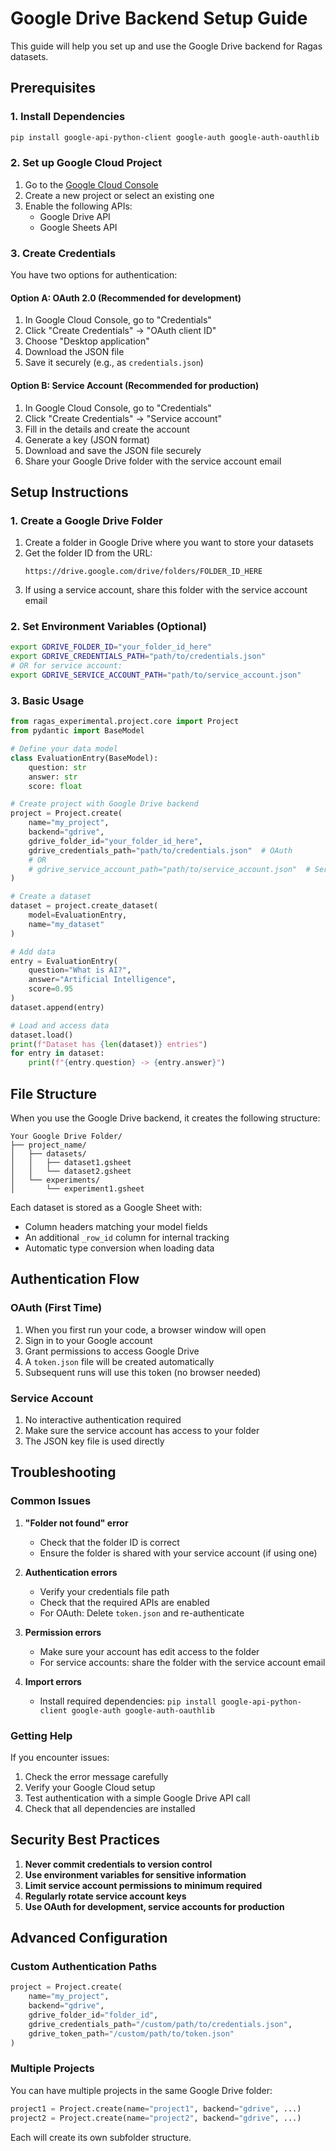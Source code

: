 # Google Drive Backend Setup Guide

This guide will help you set up and use the Google Drive backend for Ragas datasets.

## Prerequisites

### 1. Install Dependencies

```bash
pip install google-api-python-client google-auth google-auth-oauthlib
```

### 2. Set up Google Cloud Project

1. Go to the [Google Cloud Console](https://console.cloud.google.com/)
2. Create a new project or select an existing one
3. Enable the following APIs:
   - Google Drive API
   - Google Sheets API

### 3. Create Credentials

You have two options for authentication:

#### Option A: OAuth 2.0 (Recommended for development)

1. In Google Cloud Console, go to "Credentials"
2. Click "Create Credentials" → "OAuth client ID"
3. Choose "Desktop application"
4. Download the JSON file
5. Save it securely (e.g., as `credentials.json`)

#### Option B: Service Account (Recommended for production)

1. In Google Cloud Console, go to "Credentials"
2. Click "Create Credentials" → "Service account"
3. Fill in the details and create the account
4. Generate a key (JSON format)
5. Download and save the JSON file securely
6. Share your Google Drive folder with the service account email

## Setup Instructions

### 1. Create a Google Drive Folder

1. Create a folder in Google Drive where you want to store your datasets
2. Get the folder ID from the URL:
   ```
   https://drive.google.com/drive/folders/FOLDER_ID_HERE
   ```
3. If using a service account, share this folder with the service account email

### 2. Set Environment Variables (Optional)

```bash
export GDRIVE_FOLDER_ID="your_folder_id_here"
export GDRIVE_CREDENTIALS_PATH="path/to/credentials.json"
# OR for service account:
export GDRIVE_SERVICE_ACCOUNT_PATH="path/to/service_account.json"
```

### 3. Basic Usage

```python
from ragas_experimental.project.core import Project
from pydantic import BaseModel

# Define your data model
class EvaluationEntry(BaseModel):
    question: str
    answer: str
    score: float

# Create project with Google Drive backend
project = Project.create(
    name="my_project",
    backend="gdrive",
    gdrive_folder_id="your_folder_id_here",
    gdrive_credentials_path="path/to/credentials.json"  # OAuth
    # OR
    # gdrive_service_account_path="path/to/service_account.json"  # Service Account
)

# Create a dataset
dataset = project.create_dataset(
    model=EvaluationEntry,
    name="my_dataset"
)

# Add data
entry = EvaluationEntry(
    question="What is AI?",
    answer="Artificial Intelligence",
    score=0.95
)
dataset.append(entry)

# Load and access data
dataset.load()
print(f"Dataset has {len(dataset)} entries")
for entry in dataset:
    print(f"{entry.question} -> {entry.answer}")
```

## File Structure

When you use the Google Drive backend, it creates the following structure:

```
Your Google Drive Folder/
├── project_name/
│   ├── datasets/
│   │   ├── dataset1.gsheet
│   │   └── dataset2.gsheet
│   └── experiments/
│       └── experiment1.gsheet
```

Each dataset is stored as a Google Sheet with:
- Column headers matching your model fields
- An additional `_row_id` column for internal tracking
- Automatic type conversion when loading data

## Authentication Flow

### OAuth (First Time)
1. When you first run your code, a browser window will open
2. Sign in to your Google account
3. Grant permissions to access Google Drive
4. A `token.json` file will be created automatically
5. Subsequent runs will use this token (no browser needed)

### Service Account
1. No interactive authentication required
2. Make sure the service account has access to your folder
3. The JSON key file is used directly

## Troubleshooting

### Common Issues

1. **"Folder not found" error**
   - Check that the folder ID is correct
   - Ensure the folder is shared with your service account (if using one)

2. **Authentication errors**
   - Verify your credentials file path
   - Check that the required APIs are enabled
   - For OAuth: Delete `token.json` and re-authenticate

3. **Permission errors**
   - Make sure your account has edit access to the folder
   - For service accounts: share the folder with the service account email

4. **Import errors**
   - Install required dependencies: `pip install google-api-python-client google-auth google-auth-oauthlib`

### Getting Help

If you encounter issues:
1. Check the error message carefully
2. Verify your Google Cloud setup
3. Test authentication with a simple Google Drive API call
4. Check that all dependencies are installed

## Security Best Practices

1. **Never commit credentials to version control**
2. **Use environment variables for sensitive information**
3. **Limit service account permissions to minimum required**
4. **Regularly rotate service account keys**
5. **Use OAuth for development, service accounts for production**

## Advanced Configuration

### Custom Authentication Paths

```python
project = Project.create(
    name="my_project",
    backend="gdrive",
    gdrive_folder_id="folder_id",
    gdrive_credentials_path="/custom/path/to/credentials.json",
    gdrive_token_path="/custom/path/to/token.json"
)
```

### Multiple Projects

You can have multiple projects in the same Google Drive folder:

```python
project1 = Project.create(name="project1", backend="gdrive", ...)
project2 = Project.create(name="project2", backend="gdrive", ...)
```

Each will create its own subfolder structure.
